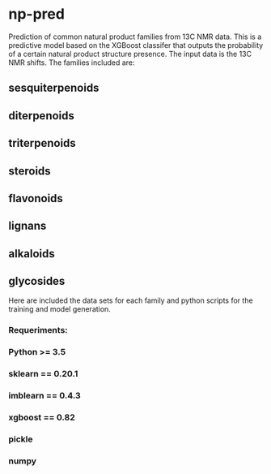 # np-pred
Prediction of common natural product families from 13C NMR data.
This is a predictive model based on the XGBoost classifer that outputs the probability of a certain natural product structure presence. The input data is the 13C NMR shifts. The families included are:
  ## sesquiterpenoids
  ## diterpenoids
  ## triterpenoids
  ## steroids
  ## flavonoids
  ## lignans
  ## alkaloids
  ## glycosides
Here are included the data sets for each family and python scripts for the training and model generation.
### Requeriments:
### Python >= 3.5
### sklearn == 0.20.1
### imblearn == 0.4.3
### xgboost == 0.82
### pickle
### numpy 
